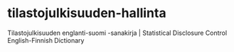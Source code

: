 # tilastojulkisuuden-hallinta
Tilastojulkisuuden englanti-suomi -sanakirja | Statistical Disclosure Control English-Finnish Dictionary
